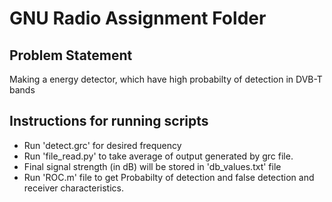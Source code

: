 # GNU Radio Assignment Folder

## Problem Statement
Making a energy detector, which have high probabilty of detection in DVB-T bands

## Instructions for running scripts
* Run 'detect.grc' for desired frequency
* Run 'file_read.py' to take average of output generated by grc file.
* Final signal strength (in dB) will be stored in 'db_values.txt' file
* Run 'ROC.m' file to get Probabilty of detection and false detection and receiver characteristics.
